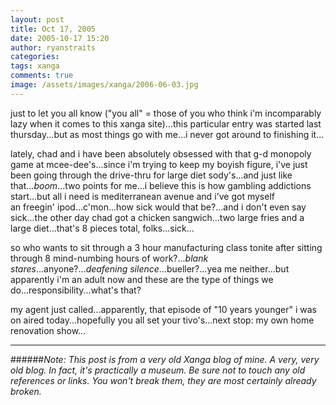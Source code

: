 ```yaml
---
layout: post
title: Oct 17, 2005
date: 2005-10-17 15:20
author: ryanstraits
categories:
tags: xanga
comments: true
image: /assets/images/xanga/2006-06-03.jpg
---
```

just to let you all know ("you all" = those of you who think i'm incomparably lazy when it comes to this xanga site)...this particular entry was started last thursday...but as most things go with me...i never got around to finishing it...

<!-- break -->

lately, chad and i have been absolutely obsessed with that g-d monopoly game at mcee-dee's...since i'm trying to keep my boyish figure, i've just been going through the drive-thru for large diet sody's...and just like that...*boom*...two points for me...i believe this is how gambling addictions start...but all i need is mediterranean avenue and i've got myself an freegin' ipod...c'mon...how sick would that be?...and i don't even say sick...the other day chad got a chicken sangwich...two large fries and a large diet...that's 8 pieces total, folks...sick...

so who wants to sit through a 3 hour manufacturing class tonite after sitting through 8 mind-numbing hours of work?...*blank stares*...anyone?...*deafening silence*...bueller?...yea me neither...but apparently i'm an adult now and these are the type of things we do...responsibility...what's that?

my agent just called...apparently, that episode of "10 years younger" i was on aired today...hopefully you all set your tivo's...next stop: my own home renovation show...

---

######*Note: This post is from a very old Xanga blog of mine. A very, very old blog. In fact, it's practically a museum. Be sure not to touch any old references or links. You won't break them, they are most certainly already broken.*